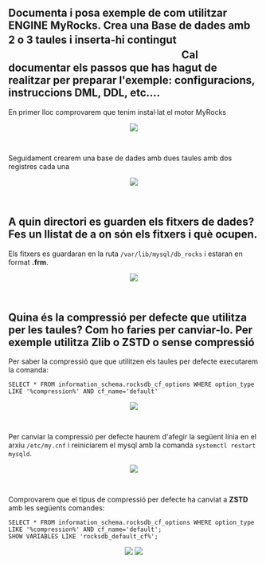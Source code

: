 ## Documenta i posa exemple de com utilitzar ENGINE MyRocks. Crea una Base de dades amb 2 o 3 taules i inserta-hi contingut ㅤㅤㅤㅤㅤㅤㅤㅤㅤㅤㅤㅤㅤㅤㅤㅤㅤㅤㅤㅤㅤㅤㅤㅤㅤㅤCal documentar els passos que has hagut de realitzar per preparar l'exemple: configuracions, instruccions DML, DDL, etc....


En primer lloc comprovarem que tenim instal·lat el motor MyRocks
<p align="center">
 <img src="https://user-images.githubusercontent.com/61474788/162014265-e0dac4d9-0632-4e5f-a946-e50b6f8b5691.png">
</p>
<br/>

Seguidament crearem una base de dades amb dues taules amb dos registres cada una

<p align="center">
 <img src="https://user-images.githubusercontent.com/61474788/162015218-312cdd0e-4cae-4d97-8477-cd6e015c6681.png">
</p>
<br/>

## A quin directori es guarden els fitxers de dades? Fes un llistat de a on són els fitxers i què ocupen.

Els fitxers es guardaran en la ruta ```/var/lib/mysql/db_rocks``` i estaran en format **.frm**.
<p align="center">
 <img src="https://user-images.githubusercontent.com/61474788/162015938-c8612d50-f361-4f2c-bf79-18bc9607707a.png">
</p>
<br/>

## Quina és la compressió per defecte que utilitza per les taules? Com ho faries per canviar-lo. Per exemple utilitza Zlib o ZSTD o sense compressió


Per saber la compressió que que utilitzen els taules per defecte executarem la comanda:
```
SELECT * FROM information_schema.rocksdb_cf_options WHERE option_type LIKE '%compression%' AND cf_name='default'
```
<p align="center">
 <img src="https://user-images.githubusercontent.com/61474788/162017197-bd0a2221-0dca-4166-8fa4-fb20d7eee841.png">
</p>
<br/>

Per canviar la compressió per defecte haurem d'afegir la següent línia en el arxiu ```/etc/my.cnf``` i reiniciarem el mysql amb la comanda ```systemctl restart mysqld```.
<p align="center">
 <img src="https://user-images.githubusercontent.com/61474788/162048210-610d8947-d86a-491d-9651-caca5ffedf6c.png">
</p>
<br/>

Comprovarem que el tipus de compressió per defecte ha canviat a **ZSTD** amb les següents comandes:
```
SELECT * FROM information_schema.rocksdb_cf_options WHERE option_type LIKE '%compression%' AND cf_name='default';
SHOW VARIABLES LIKE 'rocksdb_default_cf%';
```
<p align="center">
 <img src="https://user-images.githubusercontent.com/61474788/162069915-54beb60f-a91c-4778-881e-8af1952978aa.png">
 <img src="https://user-images.githubusercontent.com/61474788/162069872-bd446772-b69a-4a5e-9946-7cacfddf711a.png">
</p>
<br/>
